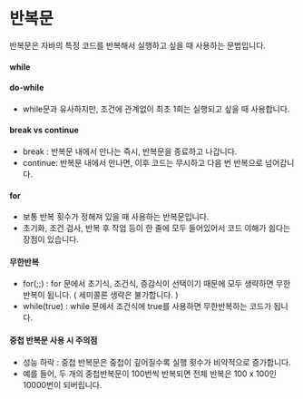 반복문
========================
반복문은 자바의 특정 코드를 반복해서 실행하고 싶을 때 사용하는 문법입니다.

#### while

#### do-while
- while문과 유사하지만, 조건에 관계없이 최초 1회는 실행되고 싶을 때 사용합니다.

#### break vs continue
- break : 반복문 내에서 만나는 즉시, 반복문을 종료하고 나갑니다.
- continue: 반복문 내에서 만나면, 이후 코드는 무시하고 다음 번 반복으로 넘어갑니다.

#### for
- 보통 반복 횟수가 정해져 있을 때 사용하는 반복문입니다.
- 초기화, 조건 검사, 반복 후 작업 등이 한 줄에 모두 들어있어서 코드 이해가 쉽다는 장점이 있습니다.

#### 무한반복
- for(;;) : for 문에서 초기식, 조건식, 증감식이 선택이기 때문에 모두 생략하면 무한반복이 됩니다. ( 세미콜론 생략은 불가합니다. )
- while(true) : while 문에서 조건식에 true를 사용하면 무한반복하는 코드가 됩니다.

#### 중첩 반복문 사용 시 주의점
- 성능 하락 : 중첩 반복문은 중첩이 깊어질수록 실행 횟수가 비약적으로 증가합니다.
- 예를 들어, 두 개의 중첩반복문이 100번씩 반복되면 전체 반복은 100 x 100인 10000번이 되버립니다.
